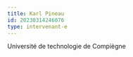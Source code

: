 ```yaml
---
title: Karl Pineau
id: 20230314246076
type: intervenant-e
---
```


Université de technologie de Compiègne